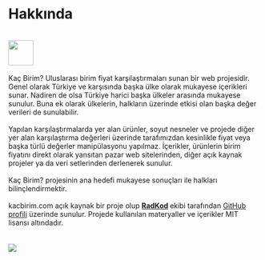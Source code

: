 # Hakkında

<br>
<a href="https://kacbirim.com" title="Kaç Birim?">
<img src="/img/logo.png" width="50">
</a>
<br>
<br>
Kaç Birim? Uluslarası birim fiyat karşılaştırmaları sunan bir web projesidir. Genel olarak Türkiye ve karşısında başka ülke olarak mukayese içerikleri sunar. Nadiren de olsa Türkiye harici başka ülkeler arasında mukayese sunulur. Buna ek olarak ülkelerin, halkların üzerinde etkisi olan başka değer verileri de sunulabilir. <br> <br> Yapılan karşılaştırmalarda yer alan ürünler, soyut nesneler ve projede diğer yer alan karşılaştırma değerleri üzerinde tarafımızdan kesinlikle fiyat veya başka türlü değerler manipülasyonu yapılmaz. İçerikler, ürünlerin birim fiyatını direkt olarak yansıtan pazar web sitelerinden, diğer açık kaynak projeler ya da veri setlerinden derlenerek sunulur. <br> <br> Kaç Birim? projesinin ana hedefi mukayese sonuçları ile halkları bilinçlendirmektir. <br> <br> kacbirim.com açık kaynak bir proje olup <strong><a href="https://radkod.com" target="_blank">RadKod</a> </strong> ekibi tarafından <a href="https://github.com/RadKod" target="_blank">GitHub profili</a> üzerinde sunulur. Projede kullanılan materyaller ve içerikler MIT lisansı altındadır.
<br>
<br>
<br>
<a href="https://radkod.com" target="_blank" title="Startup Ekibi">
<img src="/img/RadKod-full-logo.png">
</a>
